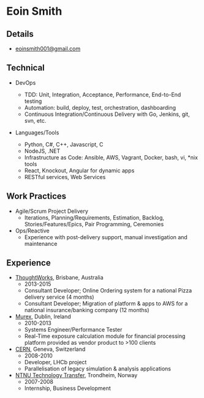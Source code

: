 # Eoin Smith

## Details

- eoinsmith001@gmail.com

## Technical

- DevOps
	- TDD: Unit, Integration, Acceptance, Performance, End-to-End testing
	- Automation: build, deploy, test, orchestration, dashboarding
	- Continuous Integration/Continuous Delivery with Go, Jenkins, git, svn, etc.

- Languages/Tools
	- Python, C#, C++, Javascript, C
	- NodeJS, .NET 
	- Infrastructure as Code: Ansible, AWS, Vagrant, Docker, bash, vi, *nix tools
	- React, Knockout, Angular for dynamic apps
	- RESTful services, Web Services

## Work Practices

- Agile/Scrum Project Delivery
	- Iterations, Planning/Requirements, Estimation, Backlog, Stories/Features/Epics, Pair Programming, Ceremonies
- Ops/Reactive
	- Experience with post-delivery support, manual investigation and maintenance

## Experience

- [ThoughtWorks](http://www.thoughtworks.com), Brisbane, Australia
	- 2013-2015 
	- Consultant Developer; Online Ordering system for a national Pizza delivery service (4 months)
	- Consultant Developer; Migration of platform & apps to AWS for a national insurance/banking company (12 months)
- [Murex](https://www.murex.com), Dublin, Ireland
	- 2010-2013 
	- Systems Engineer/Performance Tester
	- Real-Time exposure calculation module for financial processing platform provided as vendor product to >100 clients
- [CERN](http://home.web.cern.ch), Geneva, Switzerland
	- 2008-2010
	- Developer, LHCb project
	- Parallelisation of legacy simulation & analysis applications
- [NTNU Technology Transfer](http://www.ntnu.no), Trondheim, Norway
	- 2007-2008
	- Internship, Business Development
